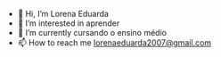 - 👋 Hi, I’m  Lorena Eduarda
- 👀 I’m interested in  aprender
- 🌱 I’m currently  cursando o ensino médio
- 📫 How to reach me  lorenaeduarda2007@gmail.com
